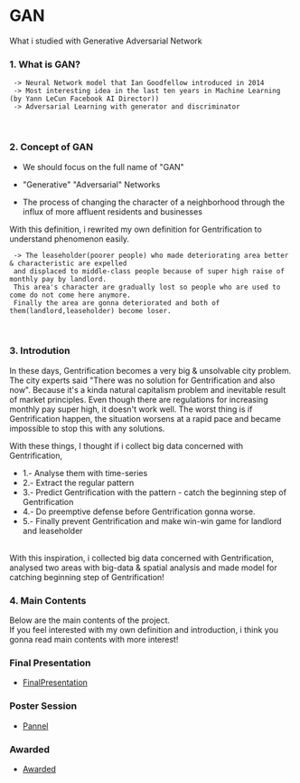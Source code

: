 # GAN
What i studied with Generative Adversarial Network

### 1. What is GAN?
     -> Neural Network model that Ian Goodfellow introduced in 2014
     -> Most interesting idea in the last ten years in Machine Learning (by Yann LeCun Facebook AI Director))
     -> Adversarial Learning with generator and discriminator
     
</br>

### 2. Concept of GAN

  - We should focus on the full name of "GAN" </br>
  - "Generative" "Adversarial" Networks </br>

  - The process of changing the character of a neighborhood through the influx of more affluent residents and businesses</br>

 With this definition, i rewrited my own definition for Gentrification to understand phenomenon easily.
 
     -> The leaseholder(poorer people) who made deteriorating area better & characteristic are expelled 
     and displaced to middle-class people because of super high raise of monthly pay by landlord. 
     This area's character are gradually lost so people who are used to come do not come here anymore. 
     Finally the area are gonna deteriorated and both of them(landlord,leaseholder) become loser. 
</br>

### 3. Introdution
In these days, Gentrification becomes a very big & unsolvable city problem. 
The city experts said "There was no solution for Gentrification and also now". 
Because it's a kinda natural capitalism problem and inevitable result of market principles. 
Even though there are regulations for increasing monthly pay super high, it doesn't work well.
The worst thing is if Gentrification happen, the situation worsens at a rapid pace and became impossible to stop this with any solutions.</br>

 With these things, I thought if i collect big data concerned with Gentrification,
   * 1.- Analyse them with time-series 
   * 2.- Extract the regular pattern 
   * 3.- Predict Gentrification with the pattern - catch the beginning step of Gentrification  
   * 4.- Do preemptive defense before Gentrification gonna worse.
   * 5.- Finally prevent Gentrification and make win-win game for landlord and leaseholder
 </br>
 With this inspiration, i collected big data concerned with Gentrification, </br>
 analysed two areas with big-data & spatial analysis and made model for catching beginning step of Gentrification!
 </br>
 
### 4. Main Contents
Below are the main contents of the project. </br>
If you feel interested with my own definition and introduction, i think you gonna read main contents with more interest!</br>

### Final Presentation

 *  [FinalPresentation](FinalPresentation.pdf)


### Poster Session

 *  [Pannel](Pannel.pdf)


### Awarded

 *  [Awarded](Awarded.pdf)

